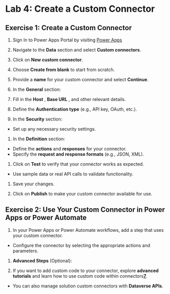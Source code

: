 # Lab 4: Create a Custom Connector

## Exercise 1: Create a Custom Connector

1. Sign In to Power Apps  Portal by visiting [Power Apps](https://make.powerapps.com/) 
1. Navigate to the **Data** section and select **Custom connectors**.

1. Click on **New custom connector**.

1. Choose **Create from blank** to start from scratch.

1. Provide a **name** for your custom connector and select **Continue**.

1. In the **General** section:

1. Fill in the **Host** , **Base URL** , and other relevant details.

1. Define the **Authentication type** (e.g., API key, OAuth, etc.).

1. In the **Security** section:

  - Set up any necessary security settings.
1. In the **Definition** section:
  - Define the **actions** and **responses** for your connector.
  - Specify the **request and response formats** (e.g., JSON, XML).

1. Click on **Test** to verify that your connector works as expected.

- Use sample data or real API calls to validate functionality.

1. Save your changes.

1. Click on **Publish** to make your custom connector available for use.

## Exercise 2: Use Your Custom Connector in Power Apps or Power Automate

1. In your Power Apps or Power Automate workflows, add a step that uses your custom connector.
- Configure the connector by selecting the appropriate actions and parameters.

1. **Advanced Steps** (Optional):

1. If you want to add custom code to your connector, explore **advanced tutorials** and learn how to use custom code within connectors[**7**](https://powerusers.microsoft.com/t5/Webinars-and-Video-Gallery/Create-a-Custom-API-Connector-in-Power-Apps/td-p/2209555).

- You can also manage solution custom connectors with **Dataverse APIs**.
